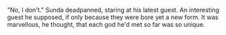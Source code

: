 "No, I don't." Sunda deadpanned, staring at his latest guest. An interesting guest he supposed, if only because they were bore yet a new form. It was marvellous, he thought, that each god he'd met so far was so unique.